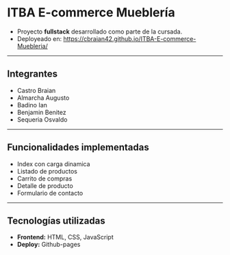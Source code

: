 # ITBA E-commerce Mueblería

  - Proyecto **fullstack** desarrollado como parte de la cursada.
  - Deployeado en: https://cbraian42.github.io/ITBA-E-commerce-Muebleria/

---

## Integrantes
- Castro Braian
- Almarcha Augusto
- Badino Ian
- Benjamin Benitez
- Sequeria Osvaldo

---

## Funcionalidades implementadas
  - Index con carga dinamica
  - Listado de productos
  - Carrito de compras
  - Detalle de producto
  - Formulario de contacto
  

---

## Tecnologías utilizadas
- **Frontend:** HTML, CSS, JavaScript
- **Deploy:** Github-pages
